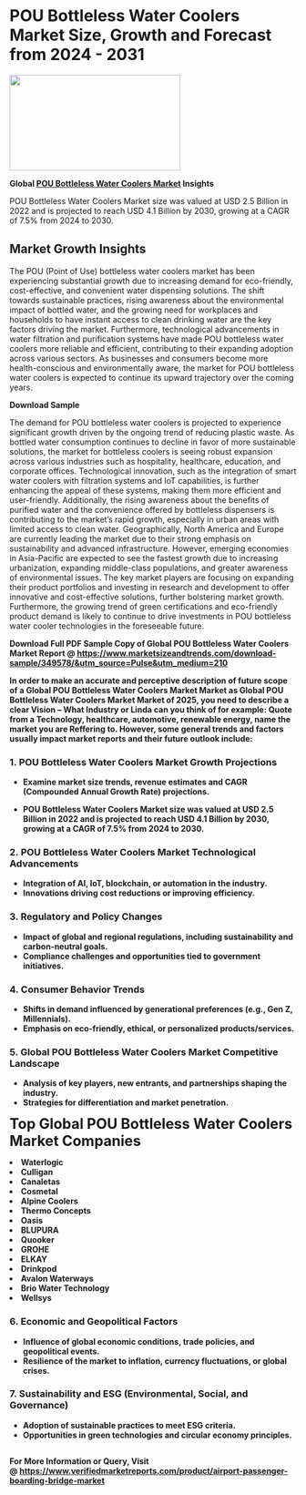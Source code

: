 <H1>POU Bottleless Water Coolers Market Size, Growth and Forecast from 2024 - 2031</H1><img class="aligncenter size-medium wp-image-584254" src="https://thirdeyenews.in/wp-content/uploads/2024/09/Global-Market-Research-300x168.jpeg" alt="" width="300" height="168" /><p><strong>Global&nbsp;<a href="https://www.marketsizeandtrends.com/download-sample/349578/&amp;utm_source=Pulse&amp;utm_medium=210">POU Bottleless Water Coolers Market</a> Insights</strong></p><p>POU Bottleless Water Coolers Market size was valued at USD 2.5 Billion in 2022 and is projected to reach USD 4.1 Billion by 2030, growing at a CAGR of 7.5% from 2024 to 2030.</p><p><h2>Market Growth Insights</h2> <p>The POU (Point of Use) bottleless water coolers market has been experiencing substantial growth due to increasing demand for eco-friendly, cost-effective, and convenient water dispensing solutions. The shift towards sustainable practices, rising awareness about the environmental impact of bottled water, and the growing need for workplaces and households to have instant access to clean drinking water are the key factors driving the market. Furthermore, technological advancements in water filtration and purification systems have made POU bottleless water coolers more reliable and efficient, contributing to their expanding adoption across various sectors. As businesses and consumers become more health-conscious and environmentally aware, the market for POU bottleless water coolers is expected to continue its upward trajectory over the coming years.</p> <p><strong>Download Sample</strong></p> <p>The demand for POU bottleless water coolers is projected to experience significant growth driven by the ongoing trend of reducing plastic waste. As bottled water consumption continues to decline in favor of more sustainable solutions, the market for bottleless coolers is seeing robust expansion across various industries such as hospitality, healthcare, education, and corporate offices. Technological innovation, such as the integration of smart water coolers with filtration systems and IoT capabilities, is further enhancing the appeal of these systems, making them more efficient and user-friendly. Additionally, the rising awareness about the benefits of purified water and the convenience offered by bottleless dispensers is contributing to the market’s rapid growth, especially in urban areas with limited access to clean water. Geographically, North America and Europe are currently leading the market due to their strong emphasis on sustainability and advanced infrastructure. However, emerging economies in Asia-Pacific are expected to see the fastest growth due to increasing urbanization, expanding middle-class populations, and greater awareness of environmental issues. The key market players are focusing on expanding their product portfolios and investing in research and development to offer innovative and cost-effective solutions, further bolstering market growth. Furthermore, the growing trend of green certifications and eco-friendly product demand is likely to continue to drive investments in POU bottleless water cooler technologies in the foreseeable future.</p> <p><strong></p><p><span class=""><strong>Download Full PDF Sample Copy of Global POU Bottleless Water Coolers Market Report</strong> @ <a href="https://www.marketsizeandtrends.com/download-sample/349578/&amp;utm_source=Pulse&amp;utm_medium=210" target="_blank">https://www.marketsizeandtrends.com/download-sample/349578/&amp;utm_source=Pulse&amp;utm_medium=210</a></span></p><p>In order to make an accurate and perceptive description of future scope of a Global&nbsp;POU Bottleless Water Coolers Market Market as Global&nbsp;POU Bottleless Water Coolers Market Market of 2025, you need to describe a clear Vision &ndash; What Industry or Linda can you think of for example: Quote from a Technology, healthcare, automotive, renewable energy, name the market you are Reffering to. However, some general trends and factors usually impact market reports and their future outlook include:</p><h3>1.&nbsp;<strong>POU Bottleless Water Coolers Market Growth Projections</strong></h3><ul><li>Examine market size trends, revenue estimates and CAGR (Compounded Annual Growth Rate) projections.</li><li><p>POU Bottleless Water Coolers Market size was valued at USD 2.5 Billion in 2022 and is projected to reach USD 4.1 Billion by 2030, growing at a CAGR of 7.5% from 2024 to 2030.</p></li></ul><h3>2.&nbsp;<strong>POU Bottleless Water Coolers Market Technological Advancements</strong></h3><ul><li>Integration of AI, IoT, blockchain, or automation in the industry.</li><li>Innovations driving cost reductions or improving efficiency.</li></ul><h3>3.&nbsp;<strong>Regulatory and Policy Changes</strong></h3><ul><li>Impact of global and regional regulations, including sustainability and carbon-neutral goals.</li><li>Compliance challenges and opportunities tied to government initiatives.</li></ul><h3>4.&nbsp;<strong>Consumer Behavior Trends</strong></h3><ul><li>Shifts in demand influenced by generational preferences (e.g., Gen Z, Millennials).</li><li>Emphasis on eco-friendly, ethical, or personalized products/services.</li></ul><h3>5.&nbsp;<strong>Global POU Bottleless Water Coolers Market Competitive Landscape</strong></h3><ul><li>Analysis of key players, new entrants, and partnerships shaping the industry.</li><li>Strategies for differentiation and market penetration.</li></ul><p data-pm-slice="1 1 []"><span style="color: inherit; font-family: inherit; font-size: 25px;">Top Global POU Bottleless Water Coolers Market Companies</span></p><div class="" data-test-id=""><p><li>Waterlogic</li><li> Culligan</li><li> Canaletas</li><li> Cosmetal</li><li> Alpine Coolers</li><li> Thermo Concepts</li><li> Oasis</li><li> BLUPURA</li><li> Quooker</li><li> GROHE</li><li> ELKAY</li><li> Drinkpod</li><li> Avalon Waterways</li><li> Brio Water Technology</li><li> Wellsys</li></p></div><h3>6.&nbsp;<strong>Economic and Geopolitical Factors</strong></h3><ul><li>Influence of global economic conditions, trade policies, and geopolitical events.</li><li>Resilience of the market to inflation, currency fluctuations, or global crises.</li></ul><h3>7.&nbsp;<strong>Sustainability and ESG (Environmental, Social, and Governance)</strong></h3><ul><li>Adoption of sustainable practices to meet ESG criteria.</li><li>Opportunities in green technologies and circular economy principles.</li></ul><h2><strong style="font-size: 14px;">For More Information or Query, Visit @&nbsp;</strong><a style="background-color: #ffffff; font-size: 14px;" href="https://www.marketsizeandtrends.com/report/pou-bottleless-water-coolers-market/" target="_blank">https://www.verifiedmarketreports.com/product/airport-passenger-boarding-bridge-market</a></h2>
